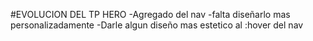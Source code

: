 
#EVOLUCION DEL TP HERO
-Agregado del nav
-falta diseñarlo mas personalizadamente
-Darle algun diseño mas estetico al :hover del nav
